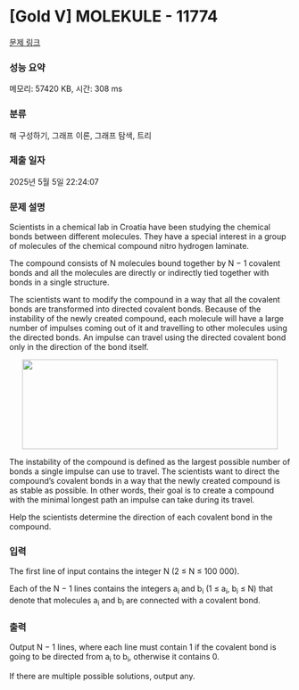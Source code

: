 # [Gold V] MOLEKULE - 11774 

[문제 링크](https://www.acmicpc.net/problem/11774) 

### 성능 요약

메모리: 57420 KB, 시간: 308 ms

### 분류

해 구성하기, 그래프 이론, 그래프 탐색, 트리

### 제출 일자

2025년 5월 5일 22:24:07

### 문제 설명

<p>Scientists in a chemical lab in Croatia have been studying the chemical bonds between different molecules. They have a special interest in a group of molecules of the chemical compound nitro hydrogen laminate.</p>

<p>The compound consists of N molecules bound together by N − 1 covalent bonds and all the molecules are directly or indirectly tied together with bonds in a single structure.</p>

<p>The scientists want to modify the compound in a way that all the covalent bonds are transformed into directed covalent bonds. Because of the instability of the newly created compound, each molecule will have a large number of impulses coming out of it and travelling to other molecules using the directed bonds. An impulse can travel using the directed covalent bond only in the direction of the bond itself.</p>

<p style="text-align: center;"><img alt="" src="https://onlinejudgeimages.s3-ap-northeast-1.amazonaws.com/problem/11774/1.png" style="height:161px; width:458px"></p>

<p>The instability of the compound is defined as the largest possible number of bonds a single impulse can use to travel. The scientists want to direct the compound’s covalent bonds in a way that the newly created compound is as stable as possible. In other words, their goal is to create a compound with the minimal longest path an impulse can take during its travel.</p>

<p>Help the scientists determine the direction of each covalent bond in the compound.</p>

### 입력 

 <p>The first line of input contains the integer N (2 ≤ N ≤ 100 000).</p>

<p>Each of the N − 1 lines contains the integers a<sub>i</sub> and b<sub>i</sub> (1 ≤ a<sub>i</sub>, b<sub>i</sub> ≤ N) that denote that molecules a<sub>i</sub> and b<sub>i</sub> are connected with a covalent bond.</p>

### 출력 

 <p>Output N − 1 lines, where each line must contain 1 if the covalent bond is going to be directed from a<sub>i</sub> to b<sub>i</sub>, otherwise it contains 0.</p>

<p>If there are multiple possible solutions, output any.</p>

